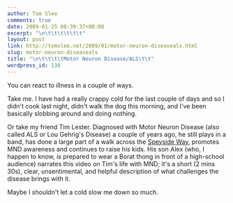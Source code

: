 ```yaml
---
author: Tom Slee
comments: true
date: 2009-01-25 08:39:37+00:00
excerpt: "\n\t\t\t\t\t\t"
layout: post
link: http://tomslee.net/2009/01/motor-neuron-diseaseals.html
slug: motor-neuron-diseaseals
title: "\n\t\t\t\tMotor Neuron Disease/ALS\t\t"
wordpress_id: 138
---
```



				

You can react to illness in a couple  of ways.

Take me. I have had a really crappy cold for the last couple of days and so I didn't cook last night, didn't walk the dog this morning, and I've been basically slobbing around and doing nothing.

Or take my friend Tim Lester. Diagnosed with Motor Neuron Disease (also called ALS or Lou Gehrig's Disease) a couple of years ago, he still plays in a band, has done a large part of a walk across the [Speyside Way](http://www.speysideway.org/), promotes MND awareness and continues to raise his kids. His son Alex (who, I happen to know, is prepared to wear a Borat thong in front of a high-school audience) narrates this video on Tim's life with MND; it's a short (2 mins 30s), clear, unsentimental, and helpful description of what challenges the disease brings with it.

  


Maybe I shouldn't let a cold slow me down so much.

  





		
